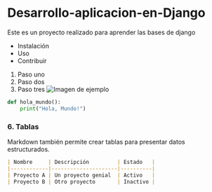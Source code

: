 # Desarrollo-aplicacion-en-Django
Este es un proyecto realizado para aprender las bases de django
- Instalación
- Uso
- Contribuir
1. Paso uno
2. Paso dos
3. Paso tres
![Imagen de ejemplo](https://url-de-la-imagen.com/imagen.png)
```python
def hola_mundo():
    print("Hola, Mundo!")
```

### 6. **Tablas**
Markdown también permite crear tablas para presentar datos estructurados.

```markdown
| Nombre     | Descripción         | Estado   |
|------------|---------------------|----------|
| Proyecto A | Un proyecto genial  | Activo   |
| Proyecto B | Otro proyecto       | Inactivo |

```
